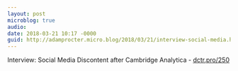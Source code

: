 ```yaml
---
layout: post
microblog: true
audio: 
date: 2018-03-21 10:17 -0000
guid: http://adamprocter.micro.blog/2018/03/21/interview-social-media.html
---
```

Interview: Social Media Discontent after Cambridge Analytica - [dctr.pro/250](http://dctr.pro/250)
